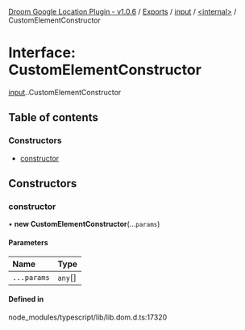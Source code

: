 [Droom Google Location Plugin - v1.0.6](../README.md) / [Exports](../modules.md) / [input](../modules/input.md) / [<internal\>](../modules/input._internal_.md) / CustomElementConstructor

# Interface: CustomElementConstructor

[input](../modules/input.md).[<internal>](../modules/input._internal_.md).CustomElementConstructor

## Table of contents

### Constructors

- [constructor](input._internal_.CustomElementConstructor.md#constructor)

## Constructors

### constructor

• **new CustomElementConstructor**(...`params`)

#### Parameters

| Name | Type |
| :------ | :------ |
| `...params` | `any`[] |

#### Defined in

node_modules/typescript/lib/lib.dom.d.ts:17320
